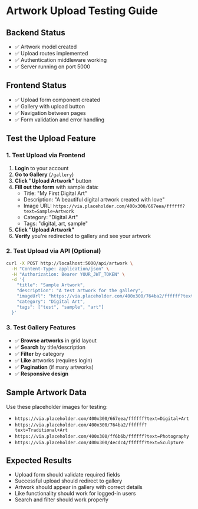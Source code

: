 # Artwork Upload Testing Guide

## **Backend Status**
- ✅ Artwork model created
- ✅ Upload routes implemented
- ✅ Authentication middleware working
- ✅ Server running on port 5000

## **Frontend Status**
- ✅ Upload form component created
- ✅ Gallery with upload button
- ✅ Navigation between pages
- ✅ Form validation and error handling

## **Test the Upload Feature**

### **1. Test Upload via Frontend**
1. **Login** to your account
2. **Go to Gallery** (`/gallery`)
3. **Click "Upload Artwork"** button
4. **Fill out the form** with sample data:
   - Title: "My First Digital Art"
   - Description: "A beautiful digital artwork created with love"
   - Image URL: `https://via.placeholder.com/400x300/667eea/ffffff?text=Sample+Artwork`
   - Category: "Digital Art"
   - Tags: "digital, art, sample"
5. **Click "Upload Artwork"**
6. **Verify** you're redirected to gallery and see your artwork

### **2. Test Upload via API (Optional)**
```bash
curl -X POST http://localhost:5000/api/artwork \
  -H "Content-Type: application/json" \
  -H "Authorization: Bearer YOUR_JWT_TOKEN" \
  -d '{
    "title": "Sample Artwork",
    "description": "A test artwork for the gallery",
    "imageUrl": "https://via.placeholder.com/400x300/764ba2/ffffff?text=Test+Art",
    "category": "Digital Art",
    "tags": ["test", "sample", "art"]
  }'
```

### **3. Test Gallery Features**
- ✅ **Browse artworks** in grid layout
- ✅ **Search** by title/description
- ✅ **Filter** by category
- ✅ **Like** artworks (requires login)
- ✅ **Pagination** (if many artworks)
- ✅ **Responsive design**

## **Sample Artwork Data**
Use these placeholder images for testing:
- `https://via.placeholder.com/400x300/667eea/ffffff?text=Digital+Art`
- `https://via.placeholder.com/400x300/764ba2/ffffff?text=Traditional+Art`
- `https://via.placeholder.com/400x300/ff6b6b/ffffff?text=Photography`
- `https://via.placeholder.com/400x300/4ecdc4/ffffff?text=Sculpture`

## **Expected Results**
- Upload form should validate required fields
- Successful upload should redirect to gallery
- Artwork should appear in gallery with correct details
- Like functionality should work for logged-in users
- Search and filter should work properly 